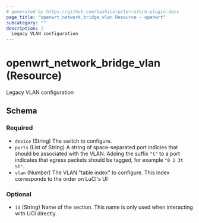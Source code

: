 ```yaml
---
# generated by https://github.com/hashicorp/terraform-plugin-docs
page_title: "openwrt_network_bridge_vlan Resource - openwrt"
subcategory: ""
description: |-
  Legacy VLAN configuration
---
```


# openwrt_network_bridge_vlan (Resource)

Legacy VLAN configuration



<!-- schema generated by tfplugindocs -->
## Schema

### Required

- `device` (String) The switch to configure.
- `ports` (List of String) A string of space-separated port indicies that should be associated with the VLAN. Adding the suffix `"t"` to a port indicates that egress packets should be tagged, for example `"0 1 3t 5t"`.
- `vlan` (Number) The VLAN "table index" to configure. This index corresponds to the order on LuCI's UI

### Optional

- `id` (String) Name of the section. This name is only used when interacting with UCI directly.


